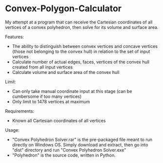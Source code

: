 # Convex-Polygon-Calculator
My attempt at a program that can receive the Cartesian coordinates of all vertices of a convex polyhedron, then solve for its volume and surface area.

Features:
- The ability to distinguish between convex vertices and concave vertices (those not belonging to the convex hull) in relation to the set of input vertices
- Calculate number of actual edges, faces, vertices of the convex hull created from all input vertices
- Calculate volume and surface area of the convex hull

Limit:
- Can only take manual coordinate input at this stage (can be cumbersome if too many vertices)
- Only limit to 1478 vertices at maximum

Requirements:
- Known all Cartesian coordinates of all vertices

Usage:
- "Convex Polyhedron Solver.rar" is the pre-packaged file meant to run directly on Windows OS. Simply download and extract, then go into "dist" directory and run "Convex Polyhedron Solver.exe"
- "Polyhedron" is the source code, written in Python.
